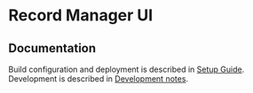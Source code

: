 # Record Manager UI

## Documentation

Build configuration and deployment is described in [Setup Guide](doc/setup.md).
Development is described in [Development notes](doc/development.md).
